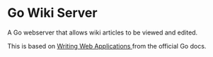 # Go Wiki Server

A Go webserver that allows wiki articles to be viewed and edited.

This is based on [Writing Web Applications
](https://go.dev/doc/articles/wiki/) from the official Go docs.
